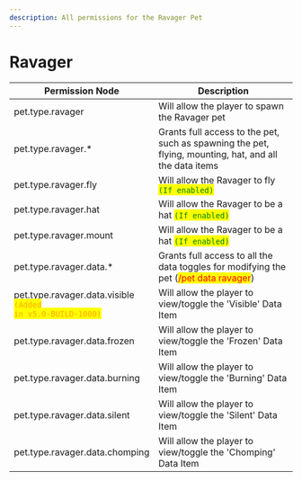 ```yaml
---
description: All permissions for the Ravager Pet
---
```



# Ravager
| Permission Node | Description |
| - | - |
| pet.type.ravager | Will allow the player to spawn the Ravager pet |
| pet.type.ravager.* | Grants full access to the pet, such as spawning the pet, flying, mounting, hat, and all the data items |
| pet.type.ravager.fly | Will allow the Ravager to fly <mark style="color:green;">`(If enabled)`</mark> |
| pet.type.ravager.hat | Will allow the Ravager to be a hat <mark style="color:green;">`(If enabled)`</mark> |
| pet.type.ravager.mount | Will allow the Ravager to be a hat <mark style="color:green;">`(If enabled)`</mark> |
| pet.type.ravager.data.* | Grants full access to all the data toggles for modifying the pet (<mark style="color:red;">/pet data ravager</mark>) |
| pet.type.ravager.data.visible<br><mark style="color:orange;"><code>(Added in v5.0-BUILD-1000)</code></mark> | Will allow the player to view/toggle the 'Visible' Data Item |
| pet.type.ravager.data.frozen | Will allow the player to view/toggle the 'Frozen' Data Item |
| pet.type.ravager.data.burning | Will allow the player to view/toggle the 'Burning' Data Item |
| pet.type.ravager.data.silent | Will allow the player to view/toggle the 'Silent' Data Item |
| pet.type.ravager.data.chomping | Will allow the player to view/toggle the 'Chomping' Data Item |

